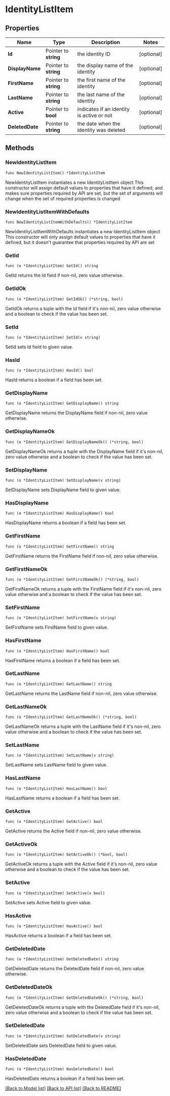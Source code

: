 # IdentityListItem

## Properties

Name | Type | Description | Notes
------------ | ------------- | ------------- | -------------
**Id** | Pointer to **string** | the identity ID | [optional] 
**DisplayName** | Pointer to **string** | the display name of the identity | [optional] 
**FirstName** | Pointer to **string** | the first name of the identity | [optional] 
**LastName** | Pointer to **string** | the last name of the identity | [optional] 
**Active** | Pointer to **bool** | indicates if an identity is active or not | [optional] 
**DeletedDate** | Pointer to **string** | the date when the identity was deleted | [optional] 

## Methods

### NewIdentityListItem

`func NewIdentityListItem() *IdentityListItem`

NewIdentityListItem instantiates a new IdentityListItem object
This constructor will assign default values to properties that have it defined,
and makes sure properties required by API are set, but the set of arguments
will change when the set of required properties is changed

### NewIdentityListItemWithDefaults

`func NewIdentityListItemWithDefaults() *IdentityListItem`

NewIdentityListItemWithDefaults instantiates a new IdentityListItem object
This constructor will only assign default values to properties that have it defined,
but it doesn't guarantee that properties required by API are set

### GetId

`func (o *IdentityListItem) GetId() string`

GetId returns the Id field if non-nil, zero value otherwise.

### GetIdOk

`func (o *IdentityListItem) GetIdOk() (*string, bool)`

GetIdOk returns a tuple with the Id field if it's non-nil, zero value otherwise
and a boolean to check if the value has been set.

### SetId

`func (o *IdentityListItem) SetId(v string)`

SetId sets Id field to given value.

### HasId

`func (o *IdentityListItem) HasId() bool`

HasId returns a boolean if a field has been set.

### GetDisplayName

`func (o *IdentityListItem) GetDisplayName() string`

GetDisplayName returns the DisplayName field if non-nil, zero value otherwise.

### GetDisplayNameOk

`func (o *IdentityListItem) GetDisplayNameOk() (*string, bool)`

GetDisplayNameOk returns a tuple with the DisplayName field if it's non-nil, zero value otherwise
and a boolean to check if the value has been set.

### SetDisplayName

`func (o *IdentityListItem) SetDisplayName(v string)`

SetDisplayName sets DisplayName field to given value.

### HasDisplayName

`func (o *IdentityListItem) HasDisplayName() bool`

HasDisplayName returns a boolean if a field has been set.

### GetFirstName

`func (o *IdentityListItem) GetFirstName() string`

GetFirstName returns the FirstName field if non-nil, zero value otherwise.

### GetFirstNameOk

`func (o *IdentityListItem) GetFirstNameOk() (*string, bool)`

GetFirstNameOk returns a tuple with the FirstName field if it's non-nil, zero value otherwise
and a boolean to check if the value has been set.

### SetFirstName

`func (o *IdentityListItem) SetFirstName(v string)`

SetFirstName sets FirstName field to given value.

### HasFirstName

`func (o *IdentityListItem) HasFirstName() bool`

HasFirstName returns a boolean if a field has been set.

### GetLastName

`func (o *IdentityListItem) GetLastName() string`

GetLastName returns the LastName field if non-nil, zero value otherwise.

### GetLastNameOk

`func (o *IdentityListItem) GetLastNameOk() (*string, bool)`

GetLastNameOk returns a tuple with the LastName field if it's non-nil, zero value otherwise
and a boolean to check if the value has been set.

### SetLastName

`func (o *IdentityListItem) SetLastName(v string)`

SetLastName sets LastName field to given value.

### HasLastName

`func (o *IdentityListItem) HasLastName() bool`

HasLastName returns a boolean if a field has been set.

### GetActive

`func (o *IdentityListItem) GetActive() bool`

GetActive returns the Active field if non-nil, zero value otherwise.

### GetActiveOk

`func (o *IdentityListItem) GetActiveOk() (*bool, bool)`

GetActiveOk returns a tuple with the Active field if it's non-nil, zero value otherwise
and a boolean to check if the value has been set.

### SetActive

`func (o *IdentityListItem) SetActive(v bool)`

SetActive sets Active field to given value.

### HasActive

`func (o *IdentityListItem) HasActive() bool`

HasActive returns a boolean if a field has been set.

### GetDeletedDate

`func (o *IdentityListItem) GetDeletedDate() string`

GetDeletedDate returns the DeletedDate field if non-nil, zero value otherwise.

### GetDeletedDateOk

`func (o *IdentityListItem) GetDeletedDateOk() (*string, bool)`

GetDeletedDateOk returns a tuple with the DeletedDate field if it's non-nil, zero value otherwise
and a boolean to check if the value has been set.

### SetDeletedDate

`func (o *IdentityListItem) SetDeletedDate(v string)`

SetDeletedDate sets DeletedDate field to given value.

### HasDeletedDate

`func (o *IdentityListItem) HasDeletedDate() bool`

HasDeletedDate returns a boolean if a field has been set.


[[Back to Model list]](../README.md#documentation-for-models) [[Back to API list]](../README.md#documentation-for-api-endpoints) [[Back to README]](../README.md)


